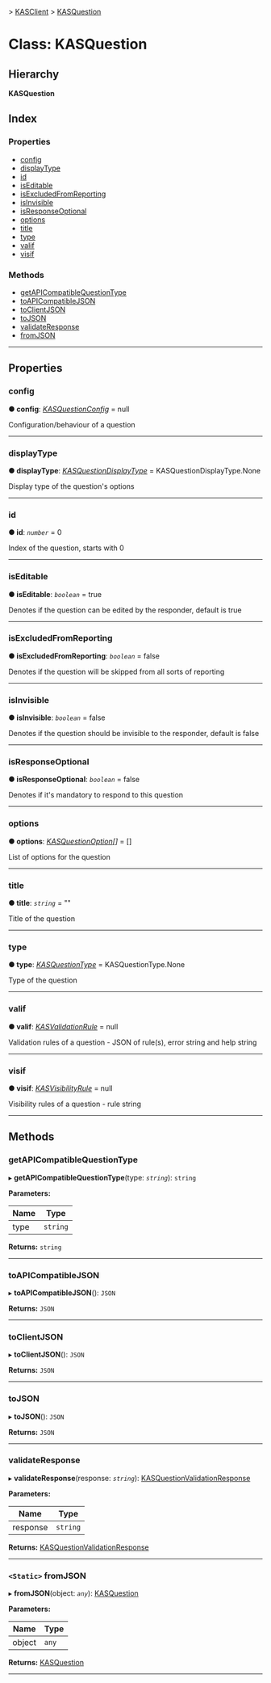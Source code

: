[](../README.md) > [KASClient](../modules/kasclient.md) > [KASQuestion](../classes/kasclient.kasquestion.md)

# Class: KASQuestion

## Hierarchy

**KASQuestion**

## Index

### Properties

* [config](kasclient.kasquestion.md#config)
* [displayType](kasclient.kasquestion.md#displaytype)
* [id](kasclient.kasquestion.md#id)
* [isEditable](kasclient.kasquestion.md#iseditable)
* [isExcludedFromReporting](kasclient.kasquestion.md#isexcludedfromreporting)
* [isInvisible](kasclient.kasquestion.md#isinvisible)
* [isResponseOptional](kasclient.kasquestion.md#isresponseoptional)
* [options](kasclient.kasquestion.md#options)
* [title](kasclient.kasquestion.md#title)
* [type](kasclient.kasquestion.md#type)
* [valif](kasclient.kasquestion.md#valif)
* [visif](kasclient.kasquestion.md#visif)

### Methods

* [getAPICompatibleQuestionType](kasclient.kasquestion.md#getapicompatiblequestiontype)
* [toAPICompatibleJSON](kasclient.kasquestion.md#toapicompatiblejson)
* [toClientJSON](kasclient.kasquestion.md#toclientjson)
* [toJSON](kasclient.kasquestion.md#tojson)
* [validateResponse](kasclient.kasquestion.md#validateresponse)
* [fromJSON](kasclient.kasquestion.md#fromjson)

---

## Properties

<a id="config"></a>

###  config

**● config**: *[KASQuestionConfig](kasclient.kasquestionconfig.md)* =  null

Configuration/behaviour of a question

___

<a id="displaytype"></a>

###  displayType

**● displayType**: *[KASQuestionDisplayType](../enums/kasclient.kasquestiondisplaytype.md)* =  KASQuestionDisplayType.None

Display type of the question's options

___

<a id="id"></a>

###  id

**● id**: *`number`* = 0

Index of the question, starts with 0

___

<a id="iseditable"></a>

###  isEditable

**● isEditable**: *`boolean`* = true

Denotes if the question can be edited by the responder, default is true

___

<a id="isexcludedfromreporting"></a>

###  isExcludedFromReporting

**● isExcludedFromReporting**: *`boolean`* = false

Denotes if the question will be skipped from all sorts of reporting

___

<a id="isinvisible"></a>

###  isInvisible

**● isInvisible**: *`boolean`* = false

Denotes if the question should be invisible to the responder, default is false

___

<a id="isresponseoptional"></a>

###  isResponseOptional

**● isResponseOptional**: *`boolean`* = false

Denotes if it's mandatory to respond to this question

___

<a id="options"></a>

###  options

**● options**: *[KASQuestionOption](kasclient.kasquestionoption.md)[]* =  []

List of options for the question

___

<a id="title"></a>

###  title

**● title**: *`string`* = ""

Title of the question

___

<a id="type"></a>

###  type

**● type**: *[KASQuestionType](../enums/kasclient.kasquestiontype.md)* =  KASQuestionType.None

Type of the question

___

<a id="valif"></a>

###  valif

**● valif**: *[KASValidationRule](kasclient.kasvalidationrule.md)* =  null

Validation rules of a question - JSON of rule(s), error string and help string

___

<a id="visif"></a>

###  visif

**● visif**: *[KASVisibilityRule](kasclient.kasvisibilityrule.md)* =  null

Visibility rules of a question - rule string

___

## Methods

<a id="getapicompatiblequestiontype"></a>

###  getAPICompatibleQuestionType

▸ **getAPICompatibleQuestionType**(type: *`string`*): `string`

**Parameters:**

| Name | Type |
| ------ | ------ |
| type | `string` |

**Returns:** `string`

___

<a id="toapicompatiblejson"></a>

###  toAPICompatibleJSON

▸ **toAPICompatibleJSON**(): `JSON`

**Returns:** `JSON`

___

<a id="toclientjson"></a>

###  toClientJSON

▸ **toClientJSON**(): `JSON`

**Returns:** `JSON`

___

<a id="tojson"></a>

###  toJSON

▸ **toJSON**(): `JSON`

**Returns:** `JSON`

___

<a id="validateresponse"></a>

###  validateResponse

▸ **validateResponse**(response: *`string`*): [KASQuestionValidationResponse](kasclient.kasquestionvalidationresponse.md)

**Parameters:**

| Name | Type |
| ------ | ------ |
| response | `string` |

**Returns:** [KASQuestionValidationResponse](kasclient.kasquestionvalidationresponse.md)

___

<a id="fromjson"></a>

### `<Static>` fromJSON

▸ **fromJSON**(object: *`any`*): [KASQuestion](kasclient.kasquestion.md)

**Parameters:**

| Name | Type |
| ------ | ------ |
| object | `any` |

**Returns:** [KASQuestion](kasclient.kasquestion.md)

___

